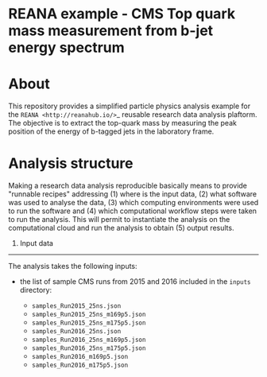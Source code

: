  REANA example - CMS Top quark mass measurement from b-jet energy spectrum
==========================================================================

About
=====

This repository provides a simplified particle physics analysis example for the
`REANA <http://reanahub.io/>`_ reusable research data analysis plaftorm. The objective 
is to extract the top-quark mass by measuring the peak position of the energy of b-tagged 
jets in the laboratory frame.

Analysis structure
==================

Making a research data analysis reproducible basically means to provide
"runnable recipes" addressing (1) where is the input data, (2) what software was
used to analyse the data, (3) which computing environments were used to run the
software and (4) which computational workflow steps were taken to run the
analysis. This will permit to instantiate the analysis on the computational
cloud and run the analysis to obtain (5) output results.


1. Input data
-------------

The analysis takes the following inputs:

- the list of sample CMS runs from 2015 and 2016 included in the ``inputs`` directory:

  - ``samples_Run2015_25ns.json``
  - ``samples_Run2015_25ns_m169p5.json``
  - ``samples_Run2015_25ns_m175p5.json``
  - ``samples_Run2016_25ns.json``
  - ``samples_Run2016_25ns_m169p5.json``
  - ``samples_Run2016_25ns_m175p5.json``
  - ``samples_Run2016_m169p5.json``
  - ``samples_Run2016_m175p5.json``

